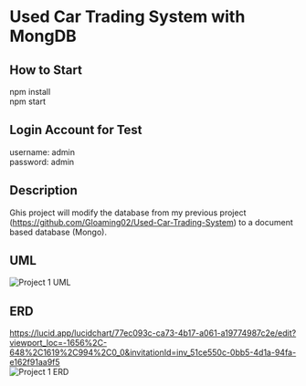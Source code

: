 # Used Car Trading System with MongDB

## How to Start
npm install  
npm start  

## Login Account for Test
username: admin  
password: admin  

## Description  
Ghis project will modify the database from my previous project (https://github.com/Gloaming02/Used-Car-Trading-System) to a document based database (Mongo).

## UML
![Project 1 UML](https://github.com/Gloaming02/Used-Car-Trading-System/assets/91642985/ba438bc9-706d-4e35-960d-4a3c50cd24be)

## ERD
https://lucid.app/lucidchart/77ec093c-ca73-4b17-a061-a19774987c2e/edit?viewport_loc=-1656%2C-648%2C1619%2C994%2C0_0&invitationId=inv_51ce550c-0bb5-4d1a-94fa-e162f91aa9f5  
![Project 1 ERD](https://github.com/Gloaming02/Used-Car-Trading-System/assets/91642985/0b46e634-8409-42de-acbc-f8b2e3c1c74f)


